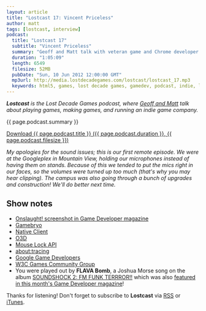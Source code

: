 ```yaml
---
layout: article
title: "Lostcast 17: Vincent Priceless"
author: matt
tags: [lostcast, interview]
podcast:
  title: "Lostcast 17"
  subtitle: "Vincent Priceless"
  summary: "Geoff and Matt talk with veteran game and Chrome developer Vincent Scheib."
  duration: "1:05:09"
  length: 6549
  filesize: 52MB
  pubDate: "Sun, 10 Jun 2012 12:00:00 GMT"
  mp3url: http://media.lostdecadegames.com/lostcast/lostcast_17.mp3
  keywords: html5, games, lost decade games, gamedev, podcast, indie, lostcast
---
```

_**Lostcast** is the Lost Decade Games podcast, where [Geoff and Matt](/about/) talk about playing games, making games, and running an indie game company._

{{ page.podcast.summary }}

<a class="download-podcast" href="{{ page.podcast.mp3url }}">
	Download {{ page.podcast.title }} ({{ page.podcast.duration }}, {{ page.podcast.filesize }})
</a>

_My apologies for the sound issues; this is our first remote episode. We were at the Googleplex in Mountain View, holding our microphones instead of having them on stands. Because of this we tended to put the mics right in our faces, so the volumes were turned up too much (that's why you may hear clipping). The campus was also going through a bunch of upgrades and construction! We'll do better next time._

## Show notes

* [Onslaught! screenshot in Game Developer magazine](http://www.flickr.com/photos/50655575@N03/5673721388/in/photostream)
* [Gamebryo](http://www.gamebryo.com/)
* [Native Client](http://code.google.com/p/nativeclient/)
* [O3D](http://o3d.blogspot.com/)
* [Mouse Lock API](http://www.chromium.org/developers/design-documents/mouse-lock)
* [about:tracing](http://www.html5rocks.com/en/tutorials/games/abouttracing/)
* [Google Game Developers](https://developers.google.com/games/)
* [W3C Games Community Group](http://www.w3.org/community/games/)
* You were played out by **FLAVA Bomb**, a Joshua Morse song on the album [SOUNDSHOCK 2: FM FUNK TERRROR!!](http://ubiktune.org/releases/ubi044-various-artists-soundshock-2-fm-funk-terrror/) which was also [featured in this month's Game Developer magazine](http://i.imgur.com/3yHRV.jpg)!

Thanks for listening! Don't forget to subscribe to **Lostcast** via [RSS](/lostcast.xml) or [iTunes](http://itunes.apple.com/us/podcast/lostcast/id481950724).
